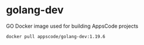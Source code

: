 # golang-dev

GO Docker image used for building AppsCode projects

```console
docker pull appscode/golang-dev:1.19.6
```
